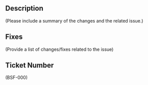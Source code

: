 ## Description

(Please include a summary of the changes and the related issue.)

## Fixes

(Provide a list of changes/fixes related to the issue)

## Ticket Number

(BSF-000)
